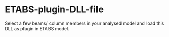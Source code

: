 # ETABS-plugin-DLL-file
Select a few beams/ column members in your analysed model and load this DLL as plugin in ETABS model.
